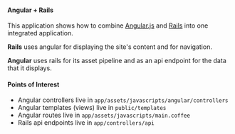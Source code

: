 #### Angular + Rails

This application shows how to combine [Angular.js][ng] and [Rails][rails] into one integrated application.

**Rails** uses angular for displaying the site's content and for navigation.

**Angular** uses rails for its asset pipeline and as an api endpoint for the data that it displays.

#### Points of Interest

- Angular controllers live in `app/assets/javascripts/angular/controllers`
- Angular templates (views) live in `public/templates`
- Angular routes live in `app/assets/javascripts/main.coffee`
- Rails api endpoints live in `app/controllers/api`

[ng]: http://angularjs.org/
[rails]: http://rubyonrails.org/
